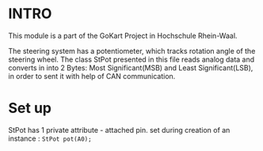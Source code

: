 # INTRO
This module is a part of the GoKart Project in Hochschule Rhein-Waal.

The steering system has a potentiometer, which tracks rotation angle of the steering wheel. The class StPot presented in this file reads analog data and converts in into 2 Bytes: Most Significant(MSB) and Least Significant(LSB), in order to sent it with help of CAN communication.


# Set up
<p>StPot has 1 private attribute - attached pin. set during creation of an instance :
  <code>StPot pot(A0);</code></p>
